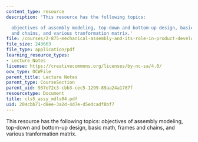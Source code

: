 ```yaml
---
content_type: resource
description: 'This resource has the following topics:

  objectives of assembly modeling, top-down and bottom-up design, basic math, frames
  and chains, and various tranformation matrix.'
file: /courses/2-875-mechanical-assembly-and-its-role-in-product-development-fall-2004/204cbb71d8ee3a2d4d7ed5edcadf8bf7_cls5_assy_mdls04.pdf
file_size: 243663
file_type: application/pdf
learning_resource_types:
- Lecture Notes
license: https://creativecommons.org/licenses/by-nc-sa/4.0/
ocw_type: OCWFile
parent_title: Lecture Notes
parent_type: CourseSection
parent_uid: 937e72c3-cbb3-cec5-1299-89aa24a1787f
resourcetype: Document
title: cls5_assy_mdls04.pdf
uid: 204cbb71-d8ee-3a2d-4d7e-d5edcadf8bf7
---
```

This resource has the following topics:
objectives of assembly modeling, top-down and bottom-up design, basic math, frames and chains, and various tranformation matrix.